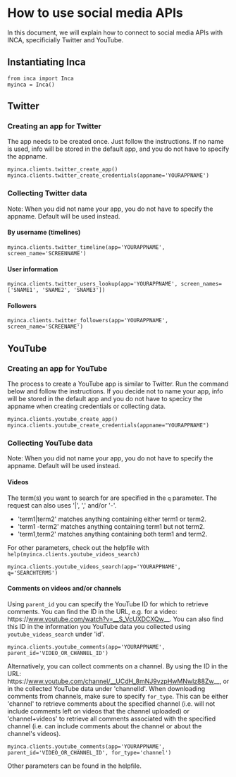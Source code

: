 # How to use social media APIs

In this document, we will explain how to connect to social media APIs with INCA, specificially Twitter and YouTube.

## Instantiating Inca
```
from inca import Inca 
myinca = Inca()
```

## Twitter

### Creating an app for Twitter
The app needs to be created once. Just follow the instructions. If no name is used, info will be stored in the default app, and you do not have to specify the appname.
```
myinca.clients.twitter_create_app()
myinca.clients.twitter_create_credentials(appname='YOURAPPNAME')
```

### Collecting Twitter data
Note: When you did not name your app, you do not have to specify the appname. Default will be used instead.
#### By username (timelines)
```
myinca.clients.twitter_timeline(app='YOURAPPNAME', screen_name='SCREENNAME')
```

#### User information
```
myinca.clients.twitter_users_lookup(app='YOURAPPNAME', screen_names=['SNAME1', 'SNAME2', 'SNAME3'])
```
#### Followers
```
myinca.clients.twitter_followers(app='YOURAPPNAME', screen_name='SCREENAME')
```

## YouTube

### Creating an app for YouTube
The process to create a YouTube app is similar to Twitter. Run the command below and follow the instructions. If you decide not to name your app, info will be stored in the default app and you do not have to specicy the appname when creating credentials or collecting data.
```
myinca.clients.youtube_create_app()
myinca.clients.youtube_create_credentials(appname="YOURAPPNAME")
```

### Collecting YouTube data

Note: When you did not name your app, you do not have to specify the appname. Default will be used instead.

#### Videos
The term(s) you want to search for are specified in the `q` parameter. The request can also uses '|', ',' and/or '-'.

- 'term1|term2' matches anything containing either term1 or term2.
- 'term1 -term2' matches anything containing term1 but not term2.
- 'term1,term2' matches anything containing both term1 and term2.

For other parameters, check out the helpfile with `help(myinca.clients.youtube_videos_search)`

```
myinca.clients.youtube_videos_search(app='YOURAPPNAME', q='SEARCHTERMS')
```

#### Comments on videos and/or channels
Using `parent_id` you can specify the YouTube ID for which to retrieve comments. You can find the ID in the URL, e.g. for a video: https&#58;//www.youtube.com/watch?v=__S_VcUXDCXQw__. You can also find this ID in the information you YouTube data you collected using `youtube_videos_search` under 'id'.

```
myinca.clients.youtube_comments(app='YOURAPPNAME', parent_id='VIDEO_OR_CHANNEL_ID')
```

Alternatively, you can collect comments on a channel. By using the ID in the URL: https&#58;//www.youtube.com/channel/__UCdH_8mNJ9vzpHwMNwlz88Zw__, or in the collected YouTube data under 'channelId'. When downloading comments from channels, make sure to specify `for_type`. This can be either 'channel' to retrieve comments about the specified channel (i.e. will not include comments left on videos that the channel uploaded) or 'channel+videos' to retrieve all comments associated with the specified channel (i.e. can include comments about the channel or about the channel's videos).

```
myinca.clients.youtube_comments(app='YOURAPPNAME', parent_id='VIDEO_OR_CHANNEL_ID', for_type='channel')
```

Other parameters can be found in the helpfile.


